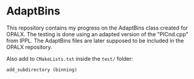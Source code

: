 # AdaptBins

This repository contains my progress on the AdaptBins class created for OPALX. The testing is done using an adapted version of the "PICnd.cpp" from IPPL. The AdaptBins files are later supposed to be included in the OPALX repository. 

Also add to `CMakeLists.txt` inside the `test/` folder:
```
add_subdirectory (binning)
```
